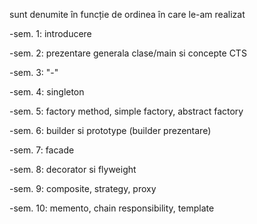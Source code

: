 sunt denumite în funcție de ordinea în care le-am realizat


-sem. 1: introducere

-sem. 2: prezentare generala clase/main si concepte CTS

-sem. 3: "-"

-sem. 4: singleton

-sem. 5: factory method, simple factory, abstract factory

-sem. 6: builder si prototype (builder prezentare)

-sem. 7: facade

-sem. 8: decorator si flyweight

-sem. 9: composite, strategy, proxy

-sem. 10: memento, chain responsibility, template
